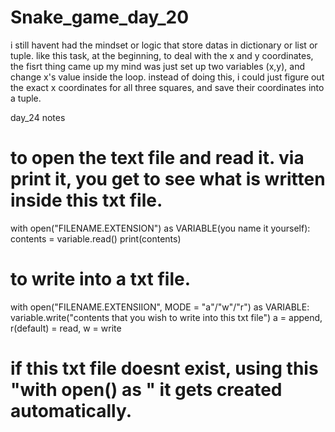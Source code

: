 # Snake_game_day_20

i still havent had the mindset or logic that store datas in dictionary or list or tuple. 
like this task, at the beginning, to deal with the x and y coordinates, the fisrt thing came up my mind
was just set up two variables (x,y), and change x's value inside the loop.
instead of doing this, i could just figure out the exact x coordinates for all three squares, and save 
their coordinates into a tuple. 

day_24 notes

# to open the text file and read it. via print it, you get to see what is written inside this txt file.
with open("FILENAME.EXTENSION") as VARIABLE(you name it yourself):
    contents = variable.read()
    print(contents)

# to write into a txt file.
with open("FILENAME.EXTENSIION", MODE = "a"/"w"/"r") as VARIABLE:
    variable.write("contents that you wish to write into this txt file")
a = append, r(default) = read, w = write
# if this txt file doesnt exist, using this "with open() as " it gets created automatically. 

